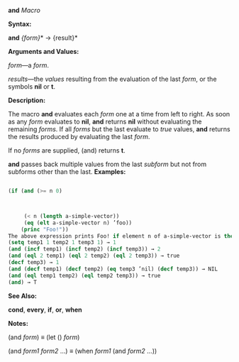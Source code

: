 **and** *Macro* 



**Syntax:** 



**and** *\{form\}*\* → \{result\}\* 



**Arguments and Values:** 



*form*—a *form*. 



*results*—the *values* resulting from the evaluation of the last *form*, or the symbols **nil** or **t**. 



**Description:** 



The macro **and** evaluates each *form* one at a time from left to right. As soon as any *form* evaluates to **nil**, **and** returns **nil** without evaluating the remaining *forms*. If all *forms* but the last evaluate to *true* values, **and** returns the results produced by evaluating the last *form*. 



If no *forms* are supplied, (and) returns **t**. 



**and** passes back multiple values from the last *subform* but not from subforms other than the last. **Examples:**
```lisp

(if (and (>= n 0) 



	 (< n (length a-simple-vector)) 
	 (eq (elt a-simple-vector n) ’foo)) 
    (princ "Foo!")) 
The above expression prints Foo! if element n of a-simple-vector is the symbol foo, provided also that n is indeed a valid index for a-simple-vector. Because **and** guarantees left-to-right testing of its parts, **elt** is not called if n is out of range. 
(setq temp1 1 temp2 1 temp3 1) → 1 
(and (incf temp1) (incf temp2) (incf temp3)) → 2 
(and (eql 2 temp1) (eql 2 temp2) (eql 2 temp3)) → true 
(decf temp3) → 1 
(and (decf temp1) (decf temp2) (eq temp3 ’nil) (decf temp3)) → NIL 
(and (eql temp1 temp2) (eql temp2 temp3)) → true 
(and) → T 

```
**See Also:** 



**cond**, **every**, **if**, **or**, **when** 



**Notes:** 



(and *form*) *≡* (let () *form*) 



(and *form1 form2* ...) *≡* (when *form1* (and *form2* ...)) 



